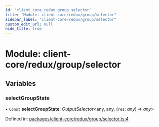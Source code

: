 ```yaml
---
id: "client_core_redux_group_selector"
title: "Module: client-core/redux/group/selector"
sidebar_label: "client-core/redux/group/selector"
custom_edit_url: null
hide_title: true
---
```


# Module: client-core/redux/group/selector

## Variables

### selectGroupState

• `Const` **selectGroupState**: *OutputSelector*<any, any, (`res`: *any*) => *any*\>

Defined in: [packages/client-core/redux/group/selector.ts:4](https://github.com/xr3ngine/xr3ngine/blob/9d253dc38/packages/client-core/redux/group/selector.ts#L4)
